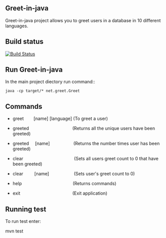 ## Greet-in-java

Greet-in-java project allows you to greet users in a database in 10 different languages.

## Build status


[![Build Status](https://travis-ci.com/thaabit-jacobs/Greet-in-java-Project.svg?branch=master)](https://travis-ci.com/thaabit-jacobs/Greet-in-java-Project)

## Run Greet-in-java

In the main project diectory run command::

`java -cp target/* net.greet.Greet`

## Commands

- greet &nbsp; &nbsp; &nbsp; &nbsp;[name] [language] (To greet a user)

- greeted &nbsp; &nbsp; &nbsp; &nbsp;  &nbsp; &nbsp;   &nbsp; &nbsp;   &nbsp; &nbsp;  &nbsp; &nbsp;  &nbsp; &nbsp;  &nbsp; &nbsp;  &nbsp; (Returns all the unique users have been greeted)

- greeted &nbsp; &nbsp; [name] &nbsp; &nbsp; &nbsp; &nbsp;  &nbsp; &nbsp;   &nbsp; &nbsp;   &nbsp;  	(Returns the number times user has been greeted)

- clear &nbsp; &nbsp; &nbsp; &nbsp;  &nbsp; &nbsp;   &nbsp; &nbsp;   &nbsp; &nbsp;  &nbsp; &nbsp;  &nbsp; &nbsp;  &nbsp; &nbsp;  &nbsp;  &nbsp; &nbsp;   &nbsp; (Sets all users greet count to 0 that have been greeted)

- clear &nbsp; &nbsp; &nbsp; &nbsp; [name]   &nbsp;  &nbsp;  &nbsp;  &nbsp;  &nbsp;  &nbsp;  &nbsp;  &nbsp;  &nbsp;  &nbsp;(Sets user's greet count to 0)

- help &nbsp; &nbsp;  &nbsp; &nbsp;  &nbsp; &nbsp;  &nbsp; &nbsp;  &nbsp; &nbsp;  &nbsp; &nbsp;  &nbsp; &nbsp;  &nbsp; &nbsp;  &nbsp; &nbsp;  &nbsp; &nbsp; (Returns commands)

- exit    &nbsp; &nbsp;  &nbsp; &nbsp;  &nbsp; &nbsp;  &nbsp; &nbsp;  &nbsp; &nbsp;  &nbsp; &nbsp;  &nbsp; &nbsp;  &nbsp; &nbsp;  &nbsp; &nbsp;  &nbsp; &nbsp;  &nbsp;(Exit application)


## Running test

To run test enter: 

mvn test

